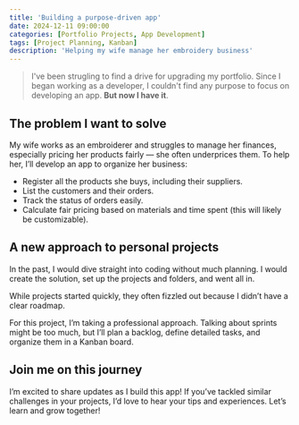 ```yaml
---
title: 'Building a purpose-driven app'
date: 2024-12-11 09:00:00
categories: [Portfolio Projects, App Development]
tags: [Project Planning, Kanban]
description: 'Helping my wife manage her embroidery business'
---
```


>I've been strugling to find a drive for upgrading my portfolio. Since I began working as a developer, I couldn't find any purpose to focus on developing an app. **But now I have it**.

## The problem I want to solve 

My wife works as an embroiderer and struggles to manage her finances, especially pricing her products fairly — she often underprices them. To help her, I’ll develop an app to organize her business:

- Register all the products she buys, including their suppliers.
- List the customers and their orders.
- Track the status of orders easily.
- Calculate fair pricing based on materials and time spent (this will likely be customizable).

## A new approach to personal projects

In the past, I would dive straight into coding without much planning. I would create the solution, set up the projects and folders, and went all in. 

While projects started quickly, they often fizzled out because I didn’t have a clear roadmap.

For this project, I’m taking a professional approach. Talking about sprints might be too much, but I’ll plan a backlog, define detailed tasks, and organize them in a Kanban board.

## Join me on this journey

I’m excited to share updates as I build this app! If you’ve tackled similar challenges in your projects, I’d love to hear your tips and experiences. Let’s learn and grow together!
